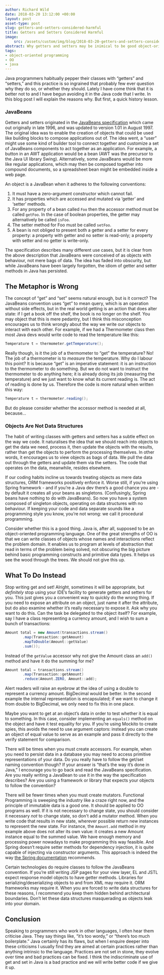 ```yaml
---
author: Richard Wild
date: 2018-03-20 13:12:00 +00:00
layout: post
asset-type: post
slug: getters-and-setters-considered-harmful
title: Getters and Setters Considered Harmful
image:
    src: /assets/custom/img/blog/2018-03-20-getters-and-setters-considered-harmful.png
abstract: Why getters and setters may be inimical to be good object-oriented design.
tags:
- object-oriented programming
- OO
- java
---
```

Java programmers habitually pepper their classes with “getters” and “setters,” and this practice is so ingrained that probably few ever question why they do so, or whether they should. Lately I have come think that it is better not to and I have begun avoiding it in the Java code that I write. In this blog post I will explain the reasons why. But first, a quick history lesson.

### JavaBeans

Getters and setters originated in the [JavaBeans specification](http://download.oracle.com/otn-pub/jcp/7224-javabeans-1.01-fr-spec-oth-JSpec/beans.101.pdf?AuthParam=1521468655_f6fb953a104ee5ea145aaf4390a91638">) which came out originally in late 1996, and was updated to version 1.01 in August 1997. The original idea was to enable the creation of objects that could be used like building blocks to compose applications out of. The idea went, a “user” might use some kind of builder tool to connect together and customize a set of JavaBeans components to act together as an application. For example, a button in an AWT application would be a bean (AWT was the precursor to the Java UI library Swing). Alternatively, some JavaBeans would be more like regular applications, which may then be composed together into compound documents, so a spreadsheet bean might be embedded inside a web page.

An object is a JavaBean when it adheres to the following conventions:

1. It must have a zero-argument constructor which cannot fail.
2. It has properties which are accessed and mutated via ‘getter’ and ‘setter’ methods.
3. For any property of a bean called `Foo` then the accessor method must be called `getFoo`. In the case of boolean properties, the getter may alternatively be called `isFoo`.
4. The setter method for Foo must be called `setFoo`.
5. A bean is not obliged to present both a getter and a setter for every property: a property with getter and no setter is read-only; a property with setter and no getter is write-only.

The specification describes many different use cases, but it is clear from the above description that JavaBeans were conceived of as objects with behaviour, not mere bags of data. The idea has faded into obscurity, but while JavaBeans have been largely forgotten, the idiom of getter and setter methods in Java has persisted.

## The Metaphor is Wrong

The concept of “get” and “set” seems natural enough, but is it correct? The JavaBeans convention uses “get” to mean query, which is an operation without side effects, but in the real world getting is an action that does alter state: if I get a book off the shelf, the book is no longer on the shelf. You may object that this is mere pedantry, but I think this misconception encourages us to think wrongly about the way we write our objects to interact with each other. For example, if we had a Thermometer class then most Java devs would write code to read the temperature like this:

```java
Temperature t = thermometer.getTemperature();
```

Really though, is it the job of a thermometer to “get” the temperature? No! The job of a thermometer is to _measure_ the temperature. Why do I labour this point? It is because “get” is an imperative statement: it is an instruction to the thermometer to do something. But we do not want to instruct the thermometer to do anything here; it is already doing its job (measuring the temperature) and we just want to know what its current reading is. The act of reading is done by us. Therefore the code is more natural when written this way:

```java
Temperature t = thermometer.reading();
```

But do please consider whether the accessor method is needed at all, because...

### Objects Are Not Data Structures

The habit of writing classes with getters and setters has a subtle effect on the way we code. It naturalises the idea that we should reach into objects to get the data we need, process it, then update the objects with the results, rather than get the objects to perform the processing themselves. In other words, it encourages us to view objects as bags of data. We pull the data out through the getters and update them via the setters. The code that operates on the data, meanwhile, resides elsewhere.

If our coding habits incline us towards treating objects as mere data structures, ORM frameworks positively enforce it. Worse still, if you’re using Spring framework - and if you’re a Java dev there’s a good chance you are - by default it creates all your beans as singletons. (Confusingly, Spring beans have nothing to do with JavaBeans). So now you have a system composed of singleton objects, operating on data structures with no behaviour. If keeping your code and data separate sounds like a programming style you know, you’re not wrong: we call it procedural programming.

Consider whether this is a good thing. Java is, after all, supposed to be an object-oriented programming language. One of the great strengths of OO is that we can write classes of objects whose names and interactions reflect the problem domain. It enables us to program at levels of abstraction that read in terms of the problem being solved, not obscuring the big picture behind basic programming constructs and primitive data types. It helps us see the wood through the trees. We should not give this up.

## What To Do Instead

Stop writing get and set! Alright, sometimes it will be appropriate, but *definitely* stop using your IDE’s facility to generate getters and setters for you. This just gives you a convenient way to quickly do the wrong thing. If you need to expose an attribute on an object, just name it after the attribute, but do also examine whether it’s really necessary to expose it. Ask why you want to do this. Can the task be delegated to the object itself? For example, say I have a class representing a currency amount, and I wish to sum a bunch of transactions:

```java
Amount total = new Amount(transactions.stream()
        .map(Transaction::getAmount)
        .mapToDouble(Amount::getValue)
        .sum());
```

Instead of the `getValue` accessor why not give the Amount class an `add()` method and have it do the summing for me?

```java
Amount total = transactions.stream()
        .map(Transaction::getAmount)
        .reduce(Amount.ZERO, Amount::add);
```

Alert readers will raise an eyebrow at the idea of using a double to represent a currency amount. BigDecimal would be better. In the second example the internal representation is encapsulated; if we want to change it from double to BigDecimal, we only need to fix this in one place. 

Maybe you want to get at an object’s data in order to test whether it is equal to something. In this case, consider implementing an `equals()` method on the object and have it test equality for you. If you’re using Mockito to create spies, this avoids the need to use argument captors: instead you can create an object of equal value to serve as an example and pass it directly to the verify statement for comparison.

There will be times when you must create accessors. For example, when you need to persist data in a database you may need to access primitive representations of your data. Do you really have to follow the get/set naming convention though? If your answer is “that’s the way it’s done in Java,” I encourage you to go back and read the JavaBeans specification. Are you really writing a JavaBean to use it in the way the specification describes? Are you using a framework or library that expects your objects to follow the convention?

There will be fewer times when you must create mutators. Functional Programming is sweeping the industry like a craze right now, and the principle of immutable data is a good one. It should be applied to OO programs as well. If it is not necessary to change state, you should consider it necessary _not_ to change state, so don't add a mutator method. When you write code that results in new state, wherever possible return new instances to represent the new state. For instance, the `Amount.add` method in my example above does not alter its own value: it creates a new Amount instance equal to the summed value. We have enough memory and processing power nowadays to make programming this way feasible. And Spring doesn’t require setter methods for dependency injection, it is quite capable of injecting via constructor arguments. This approach is indeed the way [the Spring documentation](https://docs.spring.io/spring/docs/4.1.x/spring-framework-reference/html/beans.html#beans-constructor-injection) recommends.

Certain technologies do require classes to follow the JavaBeans convention. If you’re still writing JSP pages for your view layer, EL and JSTL expect response model objects to have getter methods. Libraries for serializing/deserializing objects to and from XML may require it. ORM frameworks may require it. When you are forced to write data structures for these reasons, I recommend you keep them hidden behind architectural boundaries. Don’t let these data structures masquerading as objects leak into your domain.

## Conclusion

Speaking to programmers who work in other languages, I often hear them criticise Java. They say things like, “it’s too wordy,” or “there’s too much boilerplate.” Java certainly has its flaws, but when I enquire deeper into these criticisms I usually find they are aimed at certain practices rather than anything intrinsic to the language. Practices are not set in stone, they evolve over time and bad practices can be fixed. I think the indiscriminate use of get and set in Java is a bad practice and we will write better code if we give it up.
